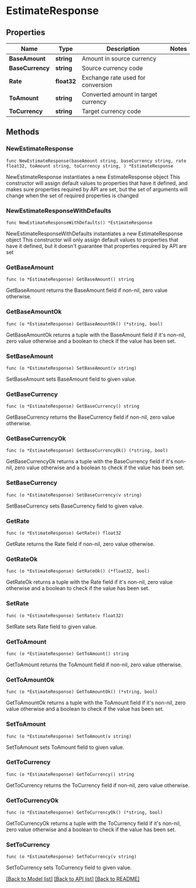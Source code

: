 # EstimateResponse

## Properties

Name | Type | Description | Notes
------------ | ------------- | ------------- | -------------
**BaseAmount** | **string** | Amount in source currency | 
**BaseCurrency** | **string** | Source currency code | 
**Rate** | **float32** | Exchange rate used for conversion | 
**ToAmount** | **string** | Converted amount in target currency | 
**ToCurrency** | **string** | Target currency code | 

## Methods

### NewEstimateResponse

`func NewEstimateResponse(baseAmount string, baseCurrency string, rate float32, toAmount string, toCurrency string, ) *EstimateResponse`

NewEstimateResponse instantiates a new EstimateResponse object
This constructor will assign default values to properties that have it defined,
and makes sure properties required by API are set, but the set of arguments
will change when the set of required properties is changed

### NewEstimateResponseWithDefaults

`func NewEstimateResponseWithDefaults() *EstimateResponse`

NewEstimateResponseWithDefaults instantiates a new EstimateResponse object
This constructor will only assign default values to properties that have it defined,
but it doesn't guarantee that properties required by API are set

### GetBaseAmount

`func (o *EstimateResponse) GetBaseAmount() string`

GetBaseAmount returns the BaseAmount field if non-nil, zero value otherwise.

### GetBaseAmountOk

`func (o *EstimateResponse) GetBaseAmountOk() (*string, bool)`

GetBaseAmountOk returns a tuple with the BaseAmount field if it's non-nil, zero value otherwise
and a boolean to check if the value has been set.

### SetBaseAmount

`func (o *EstimateResponse) SetBaseAmount(v string)`

SetBaseAmount sets BaseAmount field to given value.


### GetBaseCurrency

`func (o *EstimateResponse) GetBaseCurrency() string`

GetBaseCurrency returns the BaseCurrency field if non-nil, zero value otherwise.

### GetBaseCurrencyOk

`func (o *EstimateResponse) GetBaseCurrencyOk() (*string, bool)`

GetBaseCurrencyOk returns a tuple with the BaseCurrency field if it's non-nil, zero value otherwise
and a boolean to check if the value has been set.

### SetBaseCurrency

`func (o *EstimateResponse) SetBaseCurrency(v string)`

SetBaseCurrency sets BaseCurrency field to given value.


### GetRate

`func (o *EstimateResponse) GetRate() float32`

GetRate returns the Rate field if non-nil, zero value otherwise.

### GetRateOk

`func (o *EstimateResponse) GetRateOk() (*float32, bool)`

GetRateOk returns a tuple with the Rate field if it's non-nil, zero value otherwise
and a boolean to check if the value has been set.

### SetRate

`func (o *EstimateResponse) SetRate(v float32)`

SetRate sets Rate field to given value.


### GetToAmount

`func (o *EstimateResponse) GetToAmount() string`

GetToAmount returns the ToAmount field if non-nil, zero value otherwise.

### GetToAmountOk

`func (o *EstimateResponse) GetToAmountOk() (*string, bool)`

GetToAmountOk returns a tuple with the ToAmount field if it's non-nil, zero value otherwise
and a boolean to check if the value has been set.

### SetToAmount

`func (o *EstimateResponse) SetToAmount(v string)`

SetToAmount sets ToAmount field to given value.


### GetToCurrency

`func (o *EstimateResponse) GetToCurrency() string`

GetToCurrency returns the ToCurrency field if non-nil, zero value otherwise.

### GetToCurrencyOk

`func (o *EstimateResponse) GetToCurrencyOk() (*string, bool)`

GetToCurrencyOk returns a tuple with the ToCurrency field if it's non-nil, zero value otherwise
and a boolean to check if the value has been set.

### SetToCurrency

`func (o *EstimateResponse) SetToCurrency(v string)`

SetToCurrency sets ToCurrency field to given value.



[[Back to Model list]](../README.md#documentation-for-models) [[Back to API list]](../README.md#documentation-for-api-endpoints) [[Back to README]](../README.md)


